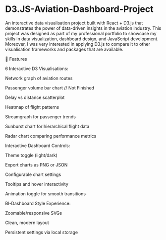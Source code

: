 # D3.JS-Aviation-Dashboard-Project
An interactive data visualisation project built with React + D3.js that demonstrates the power of data-driven insights in the aviation industry. This project was designed as part of my professional portfolio to showcase my skills in data visualization, dashboard design, and JavaScript development. Moreover, I was very interested in applying D3.js to compare it to other visualisation frameworks and packages that are available.

🚀 Features

6 Interactive D3 Visualisations:

Network graph of aviation routes

Passenger volume bar chart // Not Finished

Delay vs distance scatterplot

Heatmap of flight patterns

Streamgraph for passenger trends

Sunburst chart for hierarchical flight data

Radar chart comparing performance metrics

Interactive Dashboard Controls:

Theme toggle (light/dark)

Export charts as PNG or JSON

Configurable chart settings

Tooltips and hover interactivity

Animation toggle for smooth transitions

BI-Dashboard Style Experience:

Zoomable/responsive SVGs

Clean, modern layout

Persistent settings via local storage
